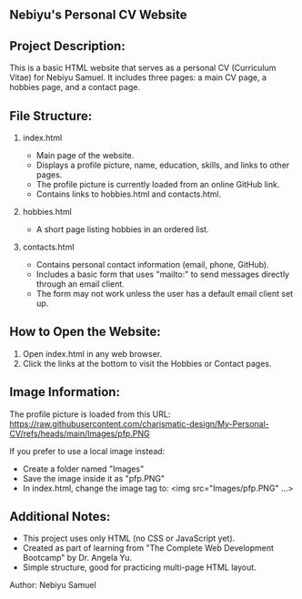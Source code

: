Nebiyu's Personal CV Website
----------------------------

Project Description:
--------------------
This is a basic HTML website that serves as a personal CV (Curriculum Vitae) for Nebiyu Samuel. 
It includes three pages: a main CV page, a hobbies page, and a contact page.

File Structure:
---------------
1. index.html
   - Main page of the website.
   - Displays a profile picture, name, education, skills, and links to other pages.
   - The profile picture is currently loaded from an online GitHub link.
   - Contains links to hobbies.html and contacts.html.

2. hobbies.html
   - A short page listing hobbies in an ordered list.

3. contacts.html
   - Contains personal contact information (email, phone, GitHub).
   - Includes a basic form that uses "mailto:" to send messages directly through an email client.
   - The form may not work unless the user has a default email client set up.

How to Open the Website:
------------------------
1. Open index.html in any web browser.
2. Click the links at the bottom to visit the Hobbies or Contact pages.

Image Information:
------------------
The profile picture is loaded from this URL:
https://raw.githubusercontent.com/charismatic-design/My-Personal-CV/refs/heads/main/Images/pfp.PNG

If you prefer to use a local image instead:
- Create a folder named "Images"
- Save the image inside it as "pfp.PNG"
- In index.html, change the image tag to:
  <img src="Images/pfp.PNG" ...>

Additional Notes:
-----------------
- This project uses only HTML (no CSS or JavaScript yet).
- Created as part of learning from "The Complete Web Development Bootcamp" by Dr. Angela Yu.
- Simple structure, good for practicing multi-page HTML layout.

Author: Nebiyu Samuel
